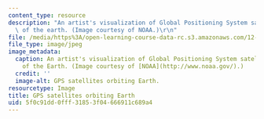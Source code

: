```yaml
---
content_type: resource
description: "An artist's visualization of Global Positioning System satellite coverage\
  \ of the earth. (Image courtesy of NOAA.)\r\n"
file: /media/https%3A/open-learning-course-data-rc.s3.amazonaws.com/12-s56-gps-where-are-you-fall-2008/5f0c91dd0fff31853f04666911c689a4_12-s56f08-th.jpg
file_type: image/jpeg
image_metadata:
  caption: An artist's visualization of Global Positioning System satellite coverage
    of the Earth. (Image courtesy of [NOAA](http://www.noaa.gov/).)
  credit: ''
  image-alt: GPS satellites orbiting Earth.
resourcetype: Image
title: GPS satellites orbiting Earth
uid: 5f0c91dd-0fff-3185-3f04-666911c689a4
---
```

